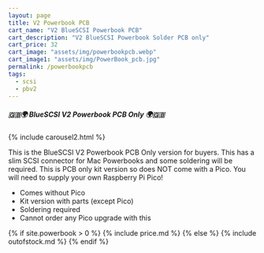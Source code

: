 ```yaml
---
layout: page
title: V2 Powerbook PCB
cart_name: "V2 BlueSCSI Powerbook PCB"
cart_description: "V2 BlueSCSI Powerbook Solder PCB only"
cart_price: 32
cart_image: "assets/img/powerbookpcb.webp"
cart_image1: "assets/img/PowerBook_pcb.jpg"
permalink: /powerbookpcb
tags: 
  - scsi
  - pbv2
---
```


##### 🇬🇧🌍 BlueSCSI V2 Powerbook PCB Only 🌍🇬🇧

{% include carousel2.html %}

This is the BlueSCSI V2 Powerbook PCB Only version for buyers. This has a slim SCSI connector for Mac Powerbooks and some soldering will be required. This is PCB only kit version so does NOT come with a Pico. You will need to supply your own Raspberry Pi Pico!

* Comes without Pico
* Kit version with parts (except Pico)
* Soldering required
* Cannot order any Pico upgrade with this

{% if site.powerbook > 0 %}
{% include price.md %}
{% else %}
{% include outofstock.md %}
{% endif %}